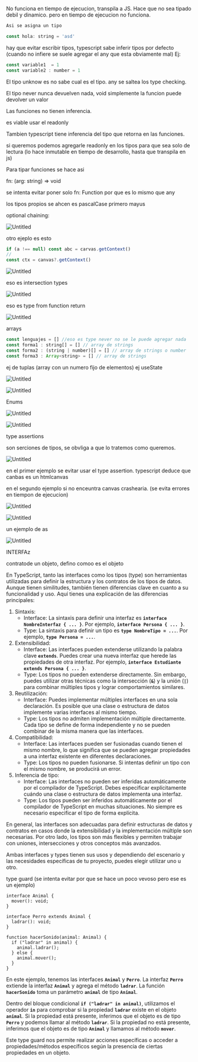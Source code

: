 
No funciona en tiempo de ejecucion, transpila a JS. Hace que no sea tipado debil y dinamico. pero en tiempo de ejecucion no funciona.

```jsx
Asi se asigna un tipo

const hola: string = 'asd'
```

hay que evitar escribir tipos, typescript sabe inferir tipos por defecto (cuando no infiere se suele agregar el any que esta obviamente mal) Ej:

```jsx
const variable1  = 1
const variable2 : number = 1
```

El tipo unknow es no sabe cual es el tipo. any se saltea los type checking.

El tipo never nunca devuelven nada, void simplemente la funcion puede devolver un valor

Las funciones no tienen inferencia.

es viable usar el readonly

Tambien typescript tiene inferencia del tipo que retorna en las funciones.

si queremos podemos agregarle readonly en los tipos para que sea solo de lectura (lo hace inmutable en tiempo de desarrollo, hasta que transpila en js)

Para tipar funciones se hace asi

fn: (arg: string) ⇒ void 

 se intenta evitar poner solo fn: Function por que es lo mismo que any

los tipos propios se ahcen es pascalCase primero mayus

optional chaining:

![Untitled](deuda%20tecnica%20f080775229ab4fd5b5f806a5a5c16afc/Untitled.png)

otro ejeplo es esto 

```jsx
if (a !== null) const abc = carvas.getContext() 
//
const ctx = canvas?.getContext()
```

![Untitled](deuda%20tecnica%20f080775229ab4fd5b5f806a5a5c16afc/Untitled%201.png)

eso es intersection types

![Untitled](deuda%20tecnica%20f080775229ab4fd5b5f806a5a5c16afc/Untitled%202.png)

eso es type from function return

![Untitled](deuda%20tecnica%20f080775229ab4fd5b5f806a5a5c16afc/Untitled%203.png)

arrays 

```jsx
const lenguajes = [] //eso es type never no se le puede agregar nada
const forma1 : string[] = [] // array de strings
const forma2 : (string | number)[] = [] // array de strings o number
const forma3 : Array<string> = [] // array de strings
```

ej de tuplas (array con un numero fijo de elementos) ej useState

![Untitled](deuda%20tecnica%20f080775229ab4fd5b5f806a5a5c16afc/Untitled%204.png)

![Untitled](deuda%20tecnica%20f080775229ab4fd5b5f806a5a5c16afc/Untitled%205.png)

Enums

![Untitled](deuda%20tecnica%20f080775229ab4fd5b5f806a5a5c16afc/Untitled%206.png)

![Untitled](deuda%20tecnica%20f080775229ab4fd5b5f806a5a5c16afc/Untitled%207.png)

type assertions

son serciones de tipos, se obvliga a que lo tratemos como queremos.  

![Untitled](deuda%20tecnica%20f080775229ab4fd5b5f806a5a5c16afc/Untitled%208.png)

en el primer ejemplo se evitar usar el type assertion. typescript deduce que canbas es un htmlcanvas 

en el segundo ejemplo si no enceuntra canvas crashearia. (se evita errores en tiempon de ejecucion)

![Untitled](deuda%20tecnica%20f080775229ab4fd5b5f806a5a5c16afc/Untitled%209.png)

![Untitled](deuda%20tecnica%20f080775229ab4fd5b5f806a5a5c16afc/Untitled%2010.png)

un ejemplo de as 

![Untitled](deuda%20tecnica%20f080775229ab4fd5b5f806a5a5c16afc/Untitled%2011.png)

INTERFAz

contratode un objeto, defino comoo es el objeto

En TypeScript, tanto las interfaces como los tipos (type) son herramientas utilizadas para definir la estructura y los contratos de los tipos de datos. Aunque tienen similitudes, también tienen diferencias clave en cuanto a su funcionalidad y uso. Aquí tienes una explicación de las diferencias principales:

1. Sintaxis:
    - Interface: La sintaxis para definir una interfaz es **`interface NombreInterfaz { ... }`**. Por ejemplo, **`interface Persona { ... }`**.
    - Type: La sintaxis para definir un tipo es **`type NombreTipo = ...`**. Por ejemplo, **`type Persona = ...`**.
2. Extensibilidad:
    - Interface: Las interfaces pueden extenderse utilizando la palabra clave **`extends`**. Puedes crear una nueva interfaz que herede las propiedades de otra interfaz. Por ejemplo, **`interface Estudiante extends Persona { ... }`**.
    - Type: Los tipos no pueden extenderse directamente. Sin embargo, puedes utilizar otras técnicas como la intersección (**`&`**) y la unión (**`|`**) para combinar múltiples tipos y lograr comportamientos similares.
3. Reutilización:
    - Interface: Puedes implementar múltiples interfaces en una sola declaración. Es posible que una clase o estructura de datos implemente varias interfaces al mismo tiempo.
    - Type: Los tipos no admiten implementación múltiple directamente. Cada tipo se define de forma independiente y no se pueden combinar de la misma manera que las interfaces.
4. Compatibilidad:
    - Interface: Las interfaces pueden ser fusionadas cuando tienen el mismo nombre, lo que significa que se pueden agregar propiedades a una interfaz existente en diferentes declaraciones.
    - Type: Los tipos no pueden fusionarse. Si intentas definir un tipo con el mismo nombre, se producirá un error.
5. Inferencia de tipo:
    - Interface: Las interfaces no pueden ser inferidas automáticamente por el compilador de TypeScript. Debes especificar explícitamente cuándo una clase o estructura de datos implementa una interfaz.
    - Type: Los tipos pueden ser inferidos automáticamente por el compilador de TypeScript en muchas situaciones. No siempre es necesario especificar el tipo de forma explícita.

En general, las interfaces son adecuadas para definir estructuras de datos y contratos en casos donde la extensibilidad y la implementación múltiple son necesarias. Por otro lado, los tipos son más flexibles y permiten trabajar con uniones, intersecciones y otros conceptos más avanzados.

Ambas interfaces y types tienen sus usos y dependiendo del escenario y las necesidades específicas de tu proyecto, puedes elegir utilizar uno u otro.

type guard (se intenta evitar por que se hace un poco vevoso pero ese es un ejemplo)

```tsx
interface Animal {
  mover(): void;
}

interface Perro extends Animal {
  ladrar(): void;
}

function hacerSonido(animal: Animal) {
  if ("ladrar" in animal) {
    animal.ladrar();
  } else {
    animal.mover();
  }
}

```

En este ejemplo, tenemos las interfaces **`Animal`** y **`Perro`**. La interfaz **`Perro`** extiende la interfaz **`Animal`** y agrega el método **`ladrar`**. La función **`hacerSonido`** toma un parámetro **`animal`** de tipo **`Animal`**.

Dentro del bloque condicional **`if ("ladrar" in animal)`**, utilizamos el operador **`in`** para comprobar si la propiedad **`ladrar`** existe en el objeto **`animal`**. Si la propiedad está presente, inferimos que el objeto es de tipo **`Perro`** y podemos llamar al método **`ladrar`**. Si la propiedad no está presente, inferimos que el objeto es de tipo **`Animal`** y llamamos al método **`mover`**.

Este type guard nos permite realizar acciones específicas o acceder a propiedades/métodos específicos según la presencia de ciertas propiedades en un objeto.



